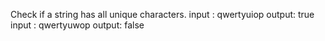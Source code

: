 Check if a string has all unique characters.
input : qwertyuiop
output: true
input : qwertyuwop
output: false
